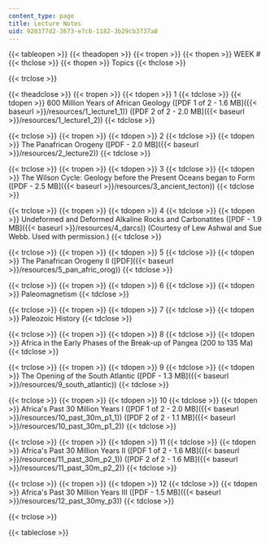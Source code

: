 ```yaml
---
content_type: page
title: Lecture Notes
uid: 920377d2-3673-e7cb-1182-3b29cb3737a8
---
```


{{< tableopen >}}
{{< theadopen >}}
{{< tropen >}}
{{< thopen >}}
WEEK #
{{< thclose >}}
{{< thopen >}}
Topics
{{< thclose >}}

{{< trclose >}}

{{< theadclose >}}
{{< tropen >}}
{{< tdopen >}}
1
{{< tdclose >}}
{{< tdopen >}}
600 Million Years of African Geology ([PDF 1 of 2 - 1.6 MB]({{< baseurl >}}/resources/1_lecture1_1)) ([PDF 2 of 2 - 2.0 MB]({{< baseurl >}}/resources/1_lecture1_2))
{{< tdclose >}}

{{< trclose >}}
{{< tropen >}}
{{< tdopen >}}
2
{{< tdclose >}}
{{< tdopen >}}
The Panafrican Orogeny ([PDF - 2.0 MB]({{< baseurl >}}/resources/2_lecture2))
{{< tdclose >}}

{{< trclose >}}
{{< tropen >}}
{{< tdopen >}}
3
{{< tdclose >}}
{{< tdopen >}}
The Wilson Cycle: Geology before the Present Oceans began to Form ([PDF - 2.5 MB]({{< baseurl >}}/resources/3_ancient_tecton))
{{< tdclose >}}

{{< trclose >}}
{{< tropen >}}
{{< tdopen >}}
4
{{< tdclose >}}
{{< tdopen >}}
Undeformed and Deformed Alkaline Rocks and Carbonatites ([PDF - 1.9 MB]({{< baseurl >}}/resources/4_darcs)) (Courtesy of Lew Ashwal and Sue Webb. Used with permission.)
{{< tdclose >}}

{{< trclose >}}
{{< tropen >}}
{{< tdopen >}}
5
{{< tdclose >}}
{{< tdopen >}}
The Panafrican Orogeny II ([PDF]({{< baseurl >}}/resources/5_pan_afric_orog))
{{< tdclose >}}

{{< trclose >}}
{{< tropen >}}
{{< tdopen >}}
6
{{< tdclose >}}
{{< tdopen >}}
Paleomagnetism
{{< tdclose >}}

{{< trclose >}}
{{< tropen >}}
{{< tdopen >}}
7
{{< tdclose >}}
{{< tdopen >}}
Paleozoic History
{{< tdclose >}}

{{< trclose >}}
{{< tropen >}}
{{< tdopen >}}
8
{{< tdclose >}}
{{< tdopen >}}
Africa in the Early Phases of the Break-up of Pangea (200 to 135 Ma)
{{< tdclose >}}

{{< trclose >}}
{{< tropen >}}
{{< tdopen >}}
9
{{< tdclose >}}
{{< tdopen >}}
The Opening of the South Atlantic ([PDF - 1.3 MB]({{< baseurl >}}/resources/9_south_atlantic))
{{< tdclose >}}

{{< trclose >}}
{{< tropen >}}
{{< tdopen >}}
10
{{< tdclose >}}
{{< tdopen >}}
Africa's Past 30 Million Years I ([PDF 1 of 2 - 2.0 MB]({{< baseurl >}}/resources/10_past_30m_p1_1)) ([PDF 2 of 2 - 1.1 MB]({{< baseurl >}}/resources/10_past_30m_p1_2))
{{< tdclose >}}

{{< trclose >}}
{{< tropen >}}
{{< tdopen >}}
11
{{< tdclose >}}
{{< tdopen >}}
Africa's Past 30 Million Years II ([PDF 1 of 2 - 1.6 MB]({{< baseurl >}}/resources/11_past_30m_p2_1)) ([PDF 2 of 2 - 1.6 MB]({{< baseurl >}}/resources/11_past_30m_p2_2))
{{< tdclose >}}

{{< trclose >}}
{{< tropen >}}
{{< tdopen >}}
12
{{< tdclose >}}
{{< tdopen >}}
Africa's Past 30 Million Years III ([PDF - 1.5 MB]({{< baseurl >}}/resources/12_past_30my_p3))
{{< tdclose >}}

{{< trclose >}}

{{< tableclose >}}